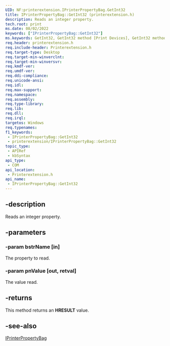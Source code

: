 ```yaml
---
UID: NF:printerextension.IPrinterPropertyBag.GetInt32
title: IPrinterPropertyBag::GetInt32 (printerextension.h)
description: Reads an integer property.
tech.root: print
ms.date: 08/02/2022
keywords: ["IPrinterPropertyBag::GetInt32"]
ms.keywords: GetInt32, GetInt32 method [Print Devices], GetInt32 method [Print Devices],IPrinterPropertyBag interface, IPrinterPropertyBag interface [Print Devices],GetInt32 method, IPrinterPropertyBag.GetInt32, IPrinterPropertyBag::GetInt32, print.iprinterpropertybag_getint32, printerextension/IPrinterPropertyBag::GetInt32
req.header: printerextension.h
req.include-header: Printerextension.h
req.target-type: Desktop
req.target-min-winverclnt: 
req.target-min-winversvr: 
req.kmdf-ver: 
req.umdf-ver: 
req.ddi-compliance: 
req.unicode-ansi: 
req.idl: 
req.max-support: 
req.namespace: 
req.assembly: 
req.type-library: 
req.lib: 
req.dll: 
req.irql: 
targetos: Windows
req.typenames: 
f1_keywords:
 - IPrinterPropertyBag::GetInt32
 - printerextension/IPrinterPropertyBag::GetInt32
topic_type:
 - APIRef
 - kbSyntax
api_type:
 - COM
api_location:
 - Printerextension.h
api_name:
 - IPrinterPropertyBag::GetInt32
---
```


## -description

Reads an integer property.

## -parameters

### -param bstrName [in]

The property to read.

### -param pnValue [out, retval]

The value read.

## -returns

This method returns an **HRESULT** value.

## -see-also

[IPrinterPropertyBag](/windows-hardware/drivers/ddi/printerextension/nn-printerextension-iprinterpropertybag)
